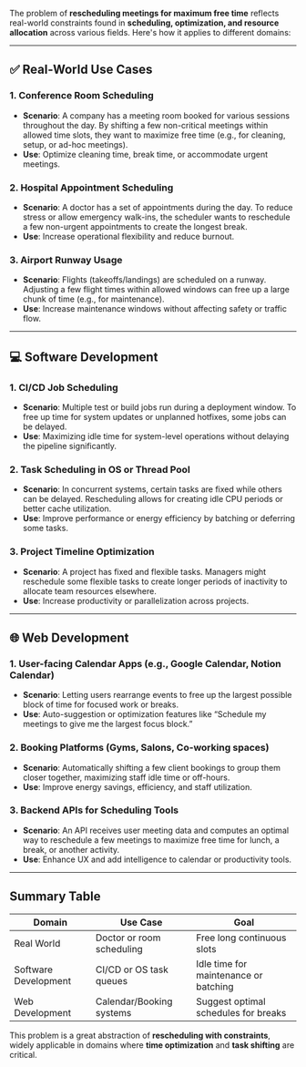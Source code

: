 The problem of **rescheduling meetings for maximum free time** reflects real-world constraints found in **scheduling, optimization, and resource allocation** across various fields. Here's how it applies to different domains:

---

## ✅ **Real-World Use Cases**

### 1. **Conference Room Scheduling**

* **Scenario**: A company has a meeting room booked for various sessions throughout the day. By shifting a few non-critical meetings within allowed time slots, they want to maximize free time (e.g., for cleaning, setup, or ad-hoc meetings).
* **Use**: Optimize cleaning time, break time, or accommodate urgent meetings.

### 2. **Hospital Appointment Scheduling**

* **Scenario**: A doctor has a set of appointments during the day. To reduce stress or allow emergency walk-ins, the scheduler wants to reschedule a few non-urgent appointments to create the longest break.
* **Use**: Increase operational flexibility and reduce burnout.

### 3. **Airport Runway Usage**

* **Scenario**: Flights (takeoffs/landings) are scheduled on a runway. Adjusting a few flight times within allowed windows can free up a large chunk of time (e.g., for maintenance).
* **Use**: Increase maintenance windows without affecting safety or traffic flow.

---

## 💻 **Software Development**

### 1. **CI/CD Job Scheduling**

* **Scenario**: Multiple test or build jobs run during a deployment window. To free up time for system updates or unplanned hotfixes, some jobs can be delayed.
* **Use**: Maximizing idle time for system-level operations without delaying the pipeline significantly.

### 2. **Task Scheduling in OS or Thread Pool**

* **Scenario**: In concurrent systems, certain tasks are fixed while others can be delayed. Rescheduling allows for creating idle CPU periods or better cache utilization.
* **Use**: Improve performance or energy efficiency by batching or deferring some tasks.

### 3. **Project Timeline Optimization**

* **Scenario**: A project has fixed and flexible tasks. Managers might reschedule some flexible tasks to create longer periods of inactivity to allocate team resources elsewhere.
* **Use**: Increase productivity or parallelization across projects.

---

## 🌐 **Web Development**

### 1. **User-facing Calendar Apps (e.g., Google Calendar, Notion Calendar)**

* **Scenario**: Letting users rearrange events to free up the largest possible block of time for focused work or breaks.
* **Use**: Auto-suggestion or optimization features like “Schedule my meetings to give me the largest focus block.”

### 2. **Booking Platforms (Gyms, Salons, Co-working spaces)**

* **Scenario**: Automatically shifting a few client bookings to group them closer together, maximizing staff idle time or off-hours.
* **Use**: Improve energy savings, efficiency, and staff utilization.

### 3. **Backend APIs for Scheduling Tools**

* **Scenario**: An API receives user meeting data and computes an optimal way to reschedule a few meetings to maximize free time for lunch, a break, or another activity.
* **Use**: Enhance UX and add intelligence to calendar or productivity tools.

---

## Summary Table

| **Domain**           | **Use Case**              | **Goal**                              |
| -------------------- | ------------------------- | ------------------------------------- |
| Real World           | Doctor or room scheduling | Free long continuous slots            |
| Software Development | CI/CD or OS task queues   | Idle time for maintenance or batching |
| Web Development      | Calendar/Booking systems  | Suggest optimal schedules for breaks  |

This problem is a great abstraction of **rescheduling with constraints**, widely applicable in domains where **time optimization** and **task shifting** are critical.

